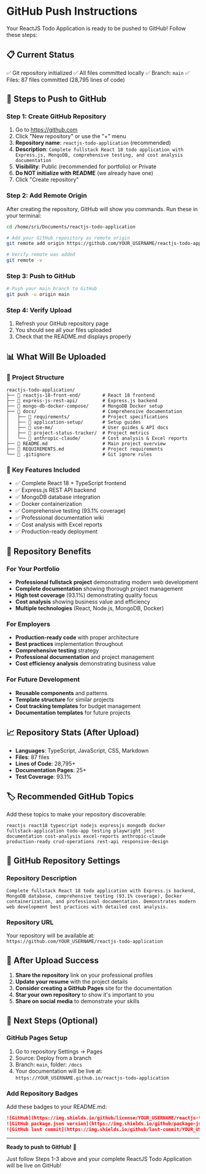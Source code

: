 # GitHub Push Instructions

Your ReactJS Todo Application is ready to be pushed to GitHub! Follow these steps:

## 📋 Current Status
✅ Git repository initialized
✅ All files committed locally
✅ Branch: `main`
✅ Files: 87 files committed (28,795 lines of code)

## 🚀 Steps to Push to GitHub

### Step 1: Create GitHub Repository
1. Go to https://github.com
2. Click "New repository" or use the "+" menu
3. **Repository name**: `reactjs-todo-application` (recommended)
4. **Description**: `Complete fullstack React 18 todo application with Express.js, MongoDB, comprehensive testing, and cost analysis documentation`
5. **Visibility**: Public (recommended for portfolio) or Private
6. **Do NOT initialize with README** (we already have one)
7. Click "Create repository"

### Step 2: Add Remote Origin
After creating the repository, GitHub will show you commands. Run these in your terminal:

```bash
cd /home/sri/Documents/reactjs-todo-application

# Add your GitHub repository as remote origin
git remote add origin https://github.com/YOUR_USERNAME/reactjs-todo-application.git

# Verify remote was added
git remote -v
```

### Step 3: Push to GitHub
```bash
# Push your main branch to GitHub
git push -u origin main
```

### Step 4: Verify Upload
1. Refresh your GitHub repository page
2. You should see all your files uploaded
3. Check that the README.md displays properly

## 📊 What Will Be Uploaded

### 📁 **Project Structure**
```
reactjs-todo-application/
├── 📁 reactjs-18-front-end/        # React 18 frontend
├── 📁 express-js-rest-api/         # Express.js backend
├── 📁 mongo-db-docker-compose/     # MongoDB Docker setup
├── 📁 docs/                        # Comprehensive documentation
│   ├── 📁 requirements/            # Project specifications
│   ├── 📁 application-setup/       # Setup guides
│   ├── 📁 use-me/                  # User guides & API docs
│   ├── 📁 project-status-tracker/  # Project metrics
│   └── 📁 anthropic-claude/        # Cost analysis & Excel reports
├── 📄 README.md                    # Main project overview
├── 📄 REQUIREMENTS.md              # Project requirements
└── 📄 .gitignore                   # Git ignore rules
```

### 🎯 **Key Features Included**
- ✅ Complete React 18 + TypeScript frontend
- ✅ Express.js REST API backend
- ✅ MongoDB database integration
- ✅ Docker containerization
- ✅ Comprehensive testing (93.1% coverage)
- ✅ Professional documentation wiki
- ✅ Cost analysis with Excel reports
- ✅ Production-ready deployment

## 🌟 Repository Benefits

### **For Your Portfolio**
- **Professional fullstack project** demonstrating modern web development
- **Complete documentation** showing thorough project management
- **High test coverage** (93.1%) demonstrating quality focus
- **Cost analysis** showing business value and efficiency
- **Multiple technologies** (React, Node.js, MongoDB, Docker)

### **For Employers**
- **Production-ready code** with proper architecture
- **Best practices** implementation throughout
- **Comprehensive testing** strategy
- **Professional documentation** and project management
- **Cost efficiency analysis** demonstrating business value

### **For Future Development**
- **Reusable components** and patterns
- **Template structure** for similar projects
- **Cost tracking templates** for budget management
- **Documentation templates** for future projects

## 📈 Repository Stats (After Upload)
- **Languages**: TypeScript, JavaScript, CSS, Markdown
- **Files**: 87 files
- **Lines of Code**: 28,795+
- **Documentation Pages**: 25+
- **Test Coverage**: 93.1%

## 🏷️ Recommended GitHub Topics
Add these topics to make your repository discoverable:

```
reactjs react18 typescript nodejs expressjs mongodb docker
fullstack-application todo-app testing playwright jest
documentation cost-analysis excel-reports anthropic-claude
production-ready crud-operations rest-api responsive-design
```

## 📝 GitHub Repository Settings

### **Repository Description**
```
Complete fullstack React 18 todo application with Express.js backend, MongoDB database, comprehensive testing (93.1% coverage), Docker containerization, and professional documentation. Demonstrates modern web development best practices with detailed cost analysis.
```

### **Repository URL**
Your repository will be available at:
`https://github.com/YOUR_USERNAME/reactjs-todo-application`

## 🎉 After Upload Success

1. **Share the repository** link on your professional profiles
2. **Update your resume** with the project details
3. **Consider creating a GitHub Pages** site for the documentation
4. **Star your own repository** to show it's important to you
5. **Share on social media** to demonstrate your skills

## 🔗 Next Steps (Optional)

### **GitHub Pages Setup**
1. Go to repository Settings → Pages
2. Source: Deploy from a branch
3. Branch: `main`, folder: `/docs`
4. Your documentation will be live at: `https://YOUR_USERNAME.github.io/reactjs-todo-application`

### **Add Repository Badges**
Add these badges to your README.md:
```markdown
![GitHub](https://img.shields.io/github/license/YOUR_USERNAME/reactjs-todo-application)
![GitHub package.json version](https://img.shields.io/github/package-json/v/YOUR_USERNAME/reactjs-todo-application)
![GitHub last commit](https://img.shields.io/github/last-commit/YOUR_USERNAME/reactjs-todo-application)
```

---

**Ready to push to GitHub!** 🚀

Just follow Steps 1-3 above and your complete ReactJS Todo Application will be live on GitHub!